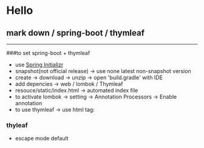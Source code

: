 

# Hello 
## mark down / spring-boot / thymleaf 

---

###to set spring-boot + thymleaf
 - use [Spring Initializr](start.spring.io)
 - snapshot(not official release) -> use none latest non-snapshot version
 - create -> download -> unzip -> open 'build.gradle' with IDE
 - add depencies -> web / lombok / Thymleaf
 - resouce/static/index.html -> automated index file
 - to activate lombok -> setting -> Annotation Processors -> Enable annotation
 - to use thymleaf -> use html tag: <html xmlns:th="http://www.thymeleaf.org">

### thyleaf
 - escape mode default
